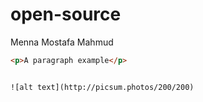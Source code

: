 # open-source
Menna Mostafa Mahmud
```html
<p>A paragraph example</p> 


![alt text](http://picsum.photos/200/200)
